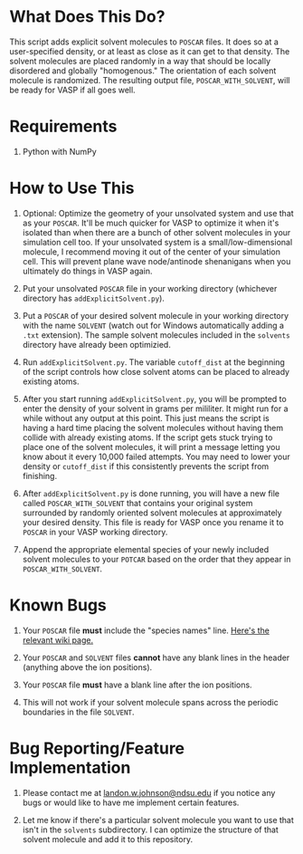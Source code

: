 # What Does This Do?

This script adds explicit solvent molecules to `POSCAR` files. It does so at a user-specified density, or at least as close as it can get to that density. The solvent molecules are placed randomly in a way that should be locally disordered and globally "homogenous." The orientation of each solvent molecule is randomized. The resulting output file, `POSCAR_WITH_SOLVENT`, will be ready for VASP if all goes well.





# Requirements

1. Python with NumPy





# How to Use This

1. Optional: Optimize the geometry of your unsolvated system and use that as your `POSCAR`. It'll be much quicker for VASP to optimize it when it's isolated than when there are a bunch of other solvent molecules in your simulation cell too. If your unsolvated system is a small/low-dimensional molecule, I recommend moving it out of the center of your simulation cell. This will prevent plane wave node/antinode shenanigans when you ultimately do things in VASP again.

1. Put your unsolvated `POSCAR` file in your working directory (whichever directory has `addExplicitSolvent.py`).

1. Put a `POSCAR` of your desired solvent molecule in your working directory with the name `SOLVENT` (watch out for Windows automatically adding a `.txt` extension). The sample solvent molecules included in the `solvents` directory have already been optimizied.

1. Run `addExplicitSolvent.py`. The variable `cutoff_dist` at the beginning of the script controls how close solvent atoms can be placed to already existing atoms.

1. After you start running `addExplicitSolvent.py`, you will be prompted to enter the density of your solvent in grams per mililiter. It might run for a while without any output at this point. This just means the script is having a hard time placing the solvent molecules without having them collide with already existing atoms. If the script gets stuck trying to place one of the solvent molecules, it will print a message letting you know about it every 10,000 failed attempts. You may need to lower your density or `cutoff_dist` if this consistently prevents the script from finishing.

1. After `addExplicitSolvent.py` is done running, you will have a new file called `POSCAR_WITH_SOLVENT` that contains your original system surrounded by randomly oriented solvent molecules at approximately your desired density. This file is ready for VASP once you rename it to `POSCAR` in your VASP working directory.

1. Append the appropriate elemental species of your newly included solvent molecules to your `POTCAR` based on the order that they appear in `POSCAR_WITH_SOLVENT`.





# Known Bugs

1. Your `POSCAR` file **must** include the "species names" line. [Here's the relevant wiki page.](https://www.vasp.at/wiki/POSCAR)

1. Your `POSCAR` and `SOLVENT` files **cannot** have any blank lines in the header (anything above the ion positions).

1. Your `POSCAR` file **must** have a blank line after the ion positions.

1. This will not work if your solvent molecule spans across the periodic boundaries in the file `SOLVENT`.





# Bug Reporting/Feature Implementation

1. Please contact me at landon.w.johnson@ndsu.edu if you notice any bugs or would like to have me implement certain features.

1. Let me know if there's a particular solvent molecule you want to use that isn't in the `solvents` subdirectory. I can optimize the structure of that solvent molecule and add it to this repository.